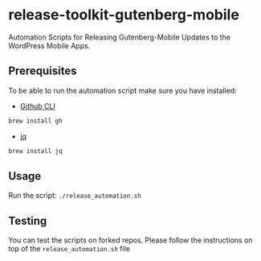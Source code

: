 # release-toolkit-gutenberg-mobile
Automation Scripts for Releasing Gutenberg-Mobile Updates to the WordPress Mobile Apps.

## Prerequisites

To be able to run the automation script make sure you have installed:

- [Github CLI](https://github.com/cli/cli)
```sh
brew install gh
```
- [jq](https://github.com/stedolan/jq)
```sh
brew install jq
```

## Usage

Run the script: `./release_automation.sh`

## Testing

You can test the scripts on forked repos. Please follow the instructions on top of the `release_automation.sh` file
